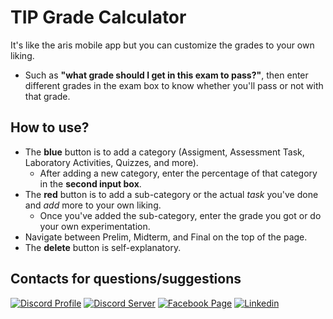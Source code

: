 
# TIP Grade Calculator

It's like the aris mobile app but you can customize the grades to your own liking.
- Such as **"what grade should I get in this exam to pass?"**, then enter different grades in the exam box to know whether you'll pass or not with that grade.

## How to use?
- The **blue** button is to add a category (Assigment, Assessment Task, Laboratory Activities, Quizzes, and more).
    - After adding a new category, enter the percentage of that category in the **second input box**.
- The **red** button is to add a sub-category or the actual *task* you've done and *add* more to your own liking.
    - Once you've added the sub-category, enter the grade you got or do your own experimentation.
- Navigate between Prelim, Midterm, and Final on the top of the page.
- The **delete** button is self-explanatory.

## Contacts for questions/suggestions
[![Discord Profile](https://img.shields.io/badge/Discord_Profile-blue?logo=discord&logoColor=white)](https://discord.com/users/341604307113738243)
[![Discord Server](https://img.shields.io/badge/Discord_Server-blue?logo=discord&logoColor=white)](https://discord.gg/6QmeEDjWUm)
[![Facebook Page](https://img.shields.io/badge/Facebook_Page-blue?logo=facebook&logoColor=white)](https://web.facebook.com/people/Hornley/61553602573141/)
[![Linkedin](https://img.shields.io/badge/Linkedin-blue?logo=linkedin&logoColor=white)](https://www.linkedin.com/in/harley-albert-buendia-014b87258/)
